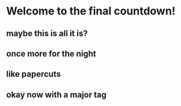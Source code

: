 # Welcome to the final countdown!
## maybe this is all it is?
## once more for the night
## like papercuts
## okay now with a major tag
